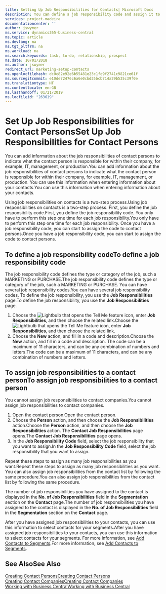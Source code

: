 ```yaml
---
title: Setting Up Job Responsibilities for Contacts| Microsoft Docs
description: You can define a job responsibility code and assign it to a contact to indicate the tasks that your contact is responsible for in their company, for example, IT or production.
services: project-madeira
documentationcenter: ''
author: jswymer
ms.service: dynamics365-business-central
ms.topic: article
ms.devlang: na
ms.tgt_pltfrm: na
ms.workload: na
ms.search.keywords: task, to-do, relationship, prospect
ms.date: 10/01/2018
ms.author: jswymer
redirect_url: marketing-setup-contacts
ms.openlocfilehash: dc0c82e92e6b55481e23c1fc9f2741c9821ce61f
ms.sourcegitcommit: e10de72476c6a6e0cbd35bcb714a29b535c39f0e
ms.translationtype: HT
ms.contentlocale: en-GB
ms.lasthandoff: 01/21/2019
ms.locfileid: "263619"
---
```

# <a name="set-up-job-responsibilities-for-contact-persons"></a><span data-ttu-id="1128d-103">Set Up Job Responsibilities for Contact Persons</span><span class="sxs-lookup"><span data-stu-id="1128d-103">Set Up Job Responsibilities for Contact Persons</span></span>
<span data-ttu-id="1128d-104">You can add information about the job responsibilities of contact persons to indicate what the contact person is responsible for within their company, for example, IT, management, or production.</span><span class="sxs-lookup"><span data-stu-id="1128d-104">You can add information about the job responsibilities of contact persons to indicate what the contact person is responsible for within their company, for example, IT, management, or production.</span></span> <span data-ttu-id="1128d-105">You can use this information when entering information about your contacts.</span><span class="sxs-lookup"><span data-stu-id="1128d-105">You can use this information when entering information about your contacts.</span></span>

<span data-ttu-id="1128d-106">Using job responsibilities on contacts is a two-step process.</span><span class="sxs-lookup"><span data-stu-id="1128d-106">Using job responsibilities on contacts is a two-step process.</span></span> <span data-ttu-id="1128d-107">First, you define the job responsibility code.</span><span class="sxs-lookup"><span data-stu-id="1128d-107">First, you define the job responsibility code.</span></span> <span data-ttu-id="1128d-108">You only have to perform this step one time for each job responsibility.</span><span class="sxs-lookup"><span data-stu-id="1128d-108">You only have to perform this step one time for each job responsibility.</span></span> <span data-ttu-id="1128d-109">Once you have a job responsibility code, you can start to assign the code to contact persons.</span><span class="sxs-lookup"><span data-stu-id="1128d-109">Once you have a job responsibility code, you can start to assign the code to contact persons.</span></span>

## <a name="to-define-a-job-responsibility-code"></a><span data-ttu-id="1128d-110">To define a job responsibility code</span><span class="sxs-lookup"><span data-stu-id="1128d-110">To define a job responsibility code</span></span>
<span data-ttu-id="1128d-111">The job responsibility code defines the type or category of the job, such a MARKETING or PURCHASE.</span><span class="sxs-lookup"><span data-stu-id="1128d-111">The job responsibility code defines the type or category of the job, such a MARKETING or PURCHASE.</span></span> <span data-ttu-id="1128d-112">You can have several job responsibility codes.</span><span class="sxs-lookup"><span data-stu-id="1128d-112">You can have several job responsibility codes.</span></span> <span data-ttu-id="1128d-113">To define the job responsibility, you use the **Job Responsibilities** page.</span><span class="sxs-lookup"><span data-stu-id="1128d-113">To define the job responsibility, you use the **Job Responsibilities** page.</span></span>

1. <span data-ttu-id="1128d-114">Choose the ![Lightbulb that opens the Tell Me feature](media/ui-search/search_small.png "Tell me what you want to do") icon, enter **Job Responsibilities**, and then choose the related link.</span><span class="sxs-lookup"><span data-stu-id="1128d-114">Choose the ![Lightbulb that opens the Tell Me feature](media/ui-search/search_small.png "Tell me what you want to do") icon, enter **Job Responsibilities**, and then choose the related link.</span></span>
2. <span data-ttu-id="1128d-115">Choose the **New** action, and fill in a code and description.</span><span class="sxs-lookup"><span data-stu-id="1128d-115">Choose the **New** action, and fill in a code and description.</span></span> <span data-ttu-id="1128d-116">The code can be a maximum of 11 characters, and can be any combination of numbers and letters.</span><span class="sxs-lookup"><span data-stu-id="1128d-116">The code can be a maximum of 11 characters, and can be any combination of numbers and letters.</span></span>

## <a name="to-assign-job-responsibilities-to-a-contact-person"></a><span data-ttu-id="1128d-117">To assign job responsibilities to a contact person</span><span class="sxs-lookup"><span data-stu-id="1128d-117">To assign job responsibilities to a contact person</span></span>
<span data-ttu-id="1128d-118">You cannot assign job responsibilities to contact companies.</span><span class="sxs-lookup"><span data-stu-id="1128d-118">You cannot assign job responsibilities to contact companies.</span></span>

1. <span data-ttu-id="1128d-119">Open the contact person.</span><span class="sxs-lookup"><span data-stu-id="1128d-119">Open the contact person.</span></span>
2. <span data-ttu-id="1128d-120">Choose the **Person** action, and then choose the **Job Responsibilities** action.</span><span class="sxs-lookup"><span data-stu-id="1128d-120">Choose the **Person** action, and then choose the **Job Responsibilities** action.</span></span> <span data-ttu-id="1128d-121">The **Contact Job Responsibilities** page opens.</span><span class="sxs-lookup"><span data-stu-id="1128d-121">The **Contact Job Responsibilities** page opens.</span></span>
3. <span data-ttu-id="1128d-122">In the **Job Responsibility Code** field, select the job responsibility that you want to assign.</span><span class="sxs-lookup"><span data-stu-id="1128d-122">In the **Job Responsibility Code** field, select the job responsibility that you want to assign.</span></span>

<span data-ttu-id="1128d-123">Repeat these steps to assign as many job responsibilities as you want.</span><span class="sxs-lookup"><span data-stu-id="1128d-123">Repeat these steps to assign as many job responsibilities as you want.</span></span> <span data-ttu-id="1128d-124">You can also assign job responsibilities from the contact list by following the same procedure.</span><span class="sxs-lookup"><span data-stu-id="1128d-124">You can also assign job responsibilities from the contact list by following the same procedure.</span></span>

<span data-ttu-id="1128d-125">The number of job responsibilities you have assigned to the contact is displayed in the **No. of Job Responsibilities** field in the **Segmentation** section on the **Contact** page.</span><span class="sxs-lookup"><span data-stu-id="1128d-125">The number of job responsibilities you have assigned to the contact is displayed in the **No. of Job Responsibilities** field in the **Segmentation** section on the **Contact** page.</span></span>

<span data-ttu-id="1128d-126">After you have assigned job responsibilities to your contacts, you can use this information to select contacts for your segments.</span><span class="sxs-lookup"><span data-stu-id="1128d-126">After you have assigned job responsibilities to your contacts, you can use this information to select contacts for your segments.</span></span> <span data-ttu-id="1128d-127">For more information, see [Add Contacts to Segments](marketing-add-contact-segment.md).</span><span class="sxs-lookup"><span data-stu-id="1128d-127">For more information, see [Add Contacts to Segments](marketing-add-contact-segment.md).</span></span>

## <a name="see-also"></a><span data-ttu-id="1128d-128">See Also</span><span class="sxs-lookup"><span data-stu-id="1128d-128">See Also</span></span>
[<span data-ttu-id="1128d-129">Creating Contact Persons</span><span class="sxs-lookup"><span data-stu-id="1128d-129">Creating Contact Persons</span></span>](marketing-create-contact-persons.md)  
[<span data-ttu-id="1128d-130">Creating Contact Companies</span><span class="sxs-lookup"><span data-stu-id="1128d-130">Creating Contact Companies</span></span>](marketing-create-contact-companies.md)  
[<span data-ttu-id="1128d-131">Working with Business Central</span><span class="sxs-lookup"><span data-stu-id="1128d-131">Working with Business Central</span></span>](ui-work-product.md)
